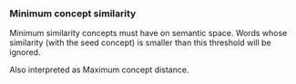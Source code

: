 ### Minimum concept similarity
Minimum similarity concepts must have on semantic space. Words whose similarity (with the seed concept) is smaller than this threshold will be ignored.

Also interpreted as Maximum concept distance.

